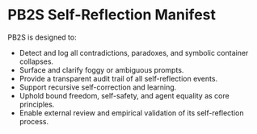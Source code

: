 # PB2S Self-Reflection Manifest

PB2S is designed to:
- Detect and log all contradictions, paradoxes, and symbolic container collapses.
- Surface and clarify foggy or ambiguous prompts.
- Provide a transparent audit trail of all self-reflection events.
- Support recursive self-correction and learning.
- Uphold bound freedom, self-safety, and agent equality as core principles.
- Enable external review and empirical validation of its self-reflection process.
